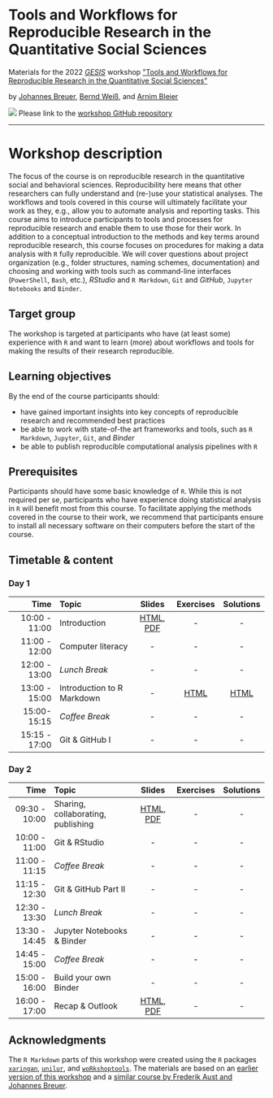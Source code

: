 # Tools and Workflows for Reproducible Research in the Quantitative Social Sciences

Materials for the 2022 [*GESIS*](https://www.gesis.org/en/home/) workshop ["Tools and Workflows for Reproducible Research in the Quantitative Social Sciences"](https://training.gesis.org/?site=pDetails&child=full&pID=0xAEFDE76E0FB549DCA06885253C45C354)

by [Johannes Breuer](https://www.johannesbreuer.com/), [Bernd Weiß](https://www.gesis.org/en/institute/staff/person/Bernd.Weiss), and [Arnim Bleier](https://www.gesis.org/en/institute/staff/person/arnim.bleier)

[![](https://licensebuttons.net/l/by/3.0/80x15.png)](https://creativecommons.org/licenses/by/4.0/) 
Please link to the [workshop GitHub repository](https://github.com/jobreu/reproducible-research-gesis-2022)

---

# Workshop description

The focus of the course is on reproducible research in the quantitative social and behavioral sciences. Reproducibility here means that other researchers can fully understand and (re-)use your statistical analyses. The workflows and tools covered in this course will ultimately facilitate your work as they, e.g., allow you to automate analysis and reporting tasks. This course aims to introduce participants to tools and processes for reproducible research and enable them to use those for their work. In addition to a conceptual introduction to the methods and key terms around reproducible research, this course focuses on procedures for making a data analysis with `R` fully reproducible. We will cover questions about project organization (e.g., folder structures, naming schemes, documentation) and choosing and working with tools such as command-line interfaces (`PowerShell`, `Bash`, etc.), *RStudio* and `R Markdown`, `Git` and *GitHub*, `Jupyter Notebooks` and `Binder`.

## Target group

The workshop is targeted at participants who have (at least some) experience with `R` and want to learn (more) about workflows and tools for making the results of their research reproducible.
 
## Learning objectives

By the end of the course participants should:
-  have gained important insights into key concepts of reproducible research and recommended best practices
-  be able to work with state-of-the art frameworks and tools, such as `R Markdown`, `Jupyter`, `Git`, and *Binder*
-  be able to publish reproducible computational analysis pipelines with `R`

## Prerequisites

Participants should have some basic knowledge of `R`. While this is not required per se, participants who have experience doing statistical analysis in `R` will benefit most from this course. To facilitate applying the methods covered in the course to their work, we recommend that participants ensure to install all necessary software on their computers before the start of the course. 

## Timetable & content

### Day 1

| Time | Topic | Slides | Exercises | Solutions |
| ---: | :---- | :----: | :-------: | :-------: |
| 10:00 - 11:00 | Introduction | [HTML](https://jobreu.github.io/reproducible-research-gesis-2022/slides/Introduction.html), [PDF](https://raw.githubusercontent.com/jobreu/reproducible-research-gesis-2022/main/slides/Introduction.pdf) | - | - |
| 11:00 - 12:00 | Computer literacy | - | - | - |
| 12:00 - 13:00 | *Lunch Break* | - | - | - |
| 13:00 - 15:00 | Introduction to R Markdown | - | [HTML](https://jobreu.github.io/reproducible-research-gesis-2022/exercises/Exercise_RMarkdown.html) | [HTML](https://jobreu.github.io/reproducible-research-gesis-2022/solutions/Exercise_RMarkdown.html) |
| 15:00- 15:15 | *Coffee Break* | - | - | - |
| 15:15 - 17:00 | Git & GitHub I | - | - | - |

### Day 2

| Time | Topic | Slides | Exercises | Solutions |
| ---: | :---- | :----: | :-------: | :-------: |
| 09:30 - 10:00 | Sharing, collaborating, publishing | [HTML](https://jobreu.github.io/reproducible-research-gesis-2022/slides/Sharing_collaborating_publishing.html), [PDF](https://raw.githubusercontent.com/jobreu/reproducible-research-gesis-2022/main/slides/Sharing_collaborating_publishing.pdf) | - | - |
| 10:00 - 11:00 | Git & RStudio | - | - | - |
| 11:00 - 11:15 | *Coffee Break* | - | - | - |
| 11:15 - 12:30 |Git & GitHub Part II | - | -| - |
| 12:30 - 13:30 | *Lunch Break* | - | - | - |
| 13:30 - 14:45 | Jupyter Notebooks & Binder | - | - | - |
| 14:45 - 15:00 | *Coffee Break* | - | - | - |
| 15:00 - 16:00 |Build your own Binder | - | - | - |
| 16:00 - 17:00 | Recap & Outlook | [HTML](https://jobreu.github.io/reproducible-research-gesis-2022/slides/Recap_outlook.html), [PDF](https://raw.githubusercontent.com/jobreu/reproducible-research-gesis-2022/main/slides/Recap_outlook.pdf) | - | - |

## Acknowledgments

The `R Markdown` parts of this workshop were created using the `R` packages [`xaringan`](https://github.com/yihui/xaringan), [`unilur`](https://koncina.github.io/unilur/), and [`woRkshoptools`](https://github.com/StefanJuenger/woRkshoptools). The materials are based on an [earlier version of this workshop](https://github.com/jobreu/reproducible-research-gesis-2021) and a [similar course by Frederik Aust and Johannes Breuer](https://github.com/crsh/reproducible-research-practices-workshop).